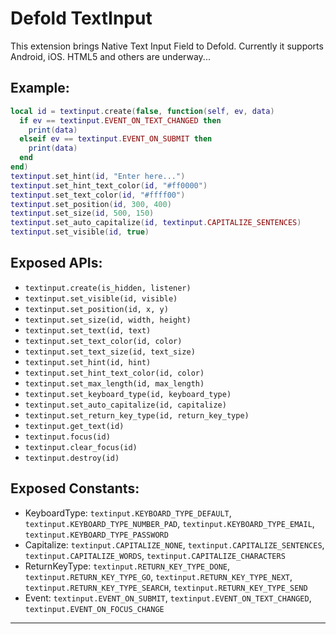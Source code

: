 # Defold TextInput

This extension brings Native Text Input Field to Defold.
Currently it supports Android, iOS. HTML5 and others are underway...

## Example:
```lua
local id = textinput.create(false, function(self, ev, data)
  if ev == textinput.EVENT_ON_TEXT_CHANGED then
    print(data)
  elseif ev == textinput.EVENT_ON_SUBMIT then
    print(data)
  end
end)
textinput.set_hint(id, "Enter here...")
textinput.set_hint_text_color(id, "#ff0000")
textinput.set_text_color(id, "#ffff00")
textinput.set_position(id, 300, 400)
textinput.set_size(id, 500, 150)
textinput.set_auto_capitalize(id, textinput.CAPITALIZE_SENTENCES)
textinput.set_visible(id, true)
```

## Exposed APIs:
* `textinput.create(is_hidden, listener)`
* `textinput.set_visible(id, visible)`
* `textinput.set_position(id, x, y)`
* `textinput.set_size(id, width, height)`
* `textinput.set_text(id, text)`
* `textinput.set_text_color(id, color)`
* `textinput.set_text_size(id, text_size)`
* `textinput.set_hint(id, hint)`
* `textinput.set_hint_text_color(id, color)`
* `textinput.set_max_length(id, max_length)`
* `textinput.set_keyboard_type(id, keyboard_type)`
* `textinput.set_auto_capitalize(id, capitalize)`
* `textinput.set_return_key_type(id, return_key_type)`
* `textinput.get_text(id)`
* `textinput.focus(id)`
* `textinput.clear_focus(id)`
* `textinput.destroy(id)`

## Exposed Constants:
* KeyboardType: `textinput.KEYBOARD_TYPE_DEFAULT`, `textinput.KEYBOARD_TYPE_NUMBER_PAD`, `textinput.KEYBOARD_TYPE_EMAIL`, `textinput.KEYBOARD_TYPE_PASSWORD`
* Capitalize: `textinput.CAPITALIZE_NONE`, `textinput.CAPITALIZE_SENTENCES`, `textinput.CAPITALIZE_WORDS`, `textinput.CAPITALIZE_CHARACTERS`
* ReturnKeyType: `textinput.RETURN_KEY_TYPE_DONE`, `textinput.RETURN_KEY_TYPE_GO`, `textinput.RETURN_KEY_TYPE_NEXT`, `textinput.RETURN_KEY_TYPE_SEARCH`, `textinput.RETURN_KEY_TYPE_SEND`
* Event: `textinput.EVENT_ON_SUBMIT`, `textinput.EVENT_ON_TEXT_CHANGED`, `textinput.EVENT_ON_FOCUS_CHANGE`

---
